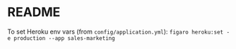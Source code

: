 # README

To set Heroku env vars (from `config/application.yml`):
`figaro heroku:set -e production --app sales-marketing`